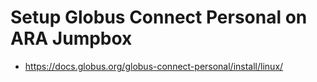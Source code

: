 # Setup Globus Connect Personal on ARA Jumpbox
- https://docs.globus.org/globus-connect-personal/install/linux/
